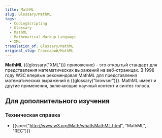 ```yaml
---
title: MathML
slug: Glossary/MathML
tags:
  - CodingScripting
  - Glossary
  - MathML
  - Mathematical Markup Language
  - XML
translation_of: Glossary/MathML
original_slug: Глоссарий/MathML
---
```


**MathML** ({{glossary("XML")}} приложение) - это открытый стандарт для представления математических выражений на веб-страницах. В 1998 году W3C впервые рекомендовал MathML для представления математических выражений в {{glossary("browser")}}. MathML имеет и другие применения, включающие научный контент и синтез голоса.

## Для дополнительного изучения

### Техническая справка

- {{spec("http://www.w3.org/Math/whatIsMathML.html", "MathML", "REC")}}
